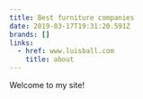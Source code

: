 ```yaml
---
title: Best furniture companies
date: 2019-03-17T19:31:20.591Z
brands: []
links:
  - href: www.luisball.com
    title: about
---
```

Welcome to my site!
